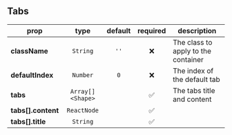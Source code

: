 ## Tabs

prop | type | default | required | description
---- | :----: | :-------: | :--------: | -----------
**className** | `String` | `''` | :x: | The class to apply to the container
**defaultIndex** | `Number` | `0` | :x: | The index of the default tab
**tabs** | `Array[]<Shape>` |  | :white_check_mark: | The tabs title and content
**tabs[].content** | `ReactNode` |  | :white_check_mark: | 
**tabs[].title** | `String` |  | :white_check_mark: | 

